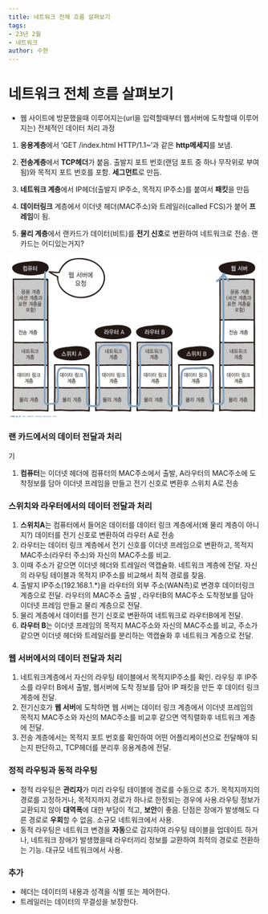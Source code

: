 ```yaml
---
title: 네트워크 전체 흐름 살펴보기
tags:
- 23년 2월
- 네트워크
author: 수현
---
```

# 네트워크 전체 흐름 살펴보기

- 웹 사이트에 방문했을때 이루어지는(url을 입력할때부터 웹서버에 도착할때 이루어지는) 전체적인 데이터 처리 과정
1.  **응용계층**에서 ‘GET /index.html HTTP/1.1~’과 같은 **http메세지**를 보냄.
2. **전송계층**에서 **TCP헤더**가 붙음. 출발지 포트 번호(랜덤 포트 중 하나 무작위로 부여됨)와 목적지 포트 번호를 포함.  **세그먼트**로 만듬.
3. **네트워크 계층**에서 IP헤더(출발지 IP주소, 목적지 IP주소)를 붙여서 **패킷**을 만듬
4. **데이터링크** 계층에서 이더넷 헤더(MAC주소)와 트레일러(called FCS)가 붙어 **프레임**이 됨.

5. **물리 계층**에서 랜카드가 데이터(비트)를 **전기 신호**로 변환하여 네트워크로 전송. 랜카드는 어디있는거지?

![장치별네트워크계층](/assets/images/wils/device-network_layer.png)

### 랜 카드에서의 데이터 전달과 처리
기
1. **컴퓨터**는 이더넷 헤더에 컴퓨터의 MAC주소에서 출발, A라우터의 MAC주소에 도착정보를 담아 이더넷 프레임을 만들고 전기 신호로 변환후 스위치 A로 전송

### 스위치와 라우터에서의 데이터 전달과 처리

1. **스위치A**는 컴퓨터에서 들어온 데이터를 데이터 링크 계층에서(왜 물리 계층이 아니지?) 데이터를 전기 신호로 변환하여 라우터 A로 전송
2. 라우터는 데이터 링크 계층에서 전기 신호를 이더넷 프레임으로 변환하고, 목적지 MAC주소(라우터 주소)와 자신의 MAC주소를 비교. 
3. 이때 주소가 같으면 이더넷 헤더와 트레일러 역캡슐화. 네트워크 계층에 전달. 자신의 라우팅 테이블과 목적지 IP주소를 비교해서 최적 경로를 찾음.
4. 출발지 IP주소(192.168.1.*)을 라우터의 외부 주소(WAN측)로 변경후 데이터링크 계층으로 전달. 라우터의 MAC주소 출발 , 라우터B의 MAC주소 도착정보를 담아  이더넷 프레임 만들고 물리 계층으로 전달.
5. 물리 계층에서 데이터를 전기 신호로 변환하여 네트워크로 라우터B에게 전달.
6. **라우터 B**는 이더넷 프레임의 목적지 MAC주소와 자신의 MAC주소를 비교, 주소가 같으면 이더넷 헤더와 트레일러를 분리하는 역캡슐화 후 네트워크 계층으로 전달.

### 웹 서버에서의 데이터 전달과 처리

1. 네트워크계층에서 자신의 라우팅 테이블에서 목적지IP주소를 확인. 라우팅 후 IP주소를 라우터 B에서 출발, 웹서버에 도착 정보를 담아 IP 패킷을 만든 후 데이터 링크 계층에 전달.
2. 전기신호가 **웹 서버**에 도착하면 웹 서버는 데이터 링크 계층에서 이더넷 프레임의 목적지 MAC주소와 자신의 MAC주소를 비교후 같으면 역직렬화후 네트워크 계층에 전달.
3. 전송 계층에서는 목적지 포트 번호를 확인하여 어떤 어플리케이션으로 전달해야 되는지 판단하고, TCP헤더를 분리후 응용계층에 전달.
### 정적 라우팅과  동적 라우팅

- 정적 라우팅은 **관리자**가 미리 라우팅 테이블에 경로를 수동으로 추가. 목적지까지의 경로를 고정하거나, 목적지까지 경로가 하나로 한정되는 경우에 사용.라우팅 정보가 교환되지 않아 **대역폭**에 대한 부담이 적고, **보안**이 좋음. 단점은 장애가 발생해도 다른 경로로 **우회**할 수 없음. 소규모 네트워크에서 사용.
- 동적 라우팅은 네트워크 변경을 **자동**으로 감지하여 라우팅 테이블을 업데이트 하거나, 네트워크 장애가 발생했을때 라우터끼리 정보를 교환하여 최적의 경로로 전환하는 기능. 대규모 네트워크에서 사용.

### 추가

- 헤더는 데이터의 내용과 성격을 식별 또는 제어한다.
- 트레일러는 데이터의 무결성을 보장한다.